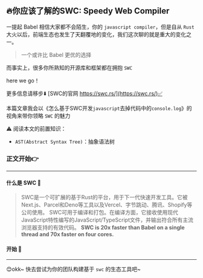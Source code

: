 #

## 🔥你应该了解的SWC: Speedy Web Compiler

一提起 Babel 相信大家都不会陌生，你的 `javascript compiler`，但是自从 `Rust` 大火以后，前端生态也发生了天翻覆地的变化，我们这次聊的就是重大的变化之一。

> 一个或许比 Babel 更优的选择

而事实上，很多你所熟知的开源库和框架都在拥抱 `SWC`

here we go！

更多信息请移步⬇️
[SWC的官网 https://swc.rs/](https://swc.rs/)✅

本篇文章我会以《怎么基于SWC开发`javascript`去掉代码中的`console.log`》的视角来带你领略 `SWC` 的魅力

⚠️ 阅读本文的前置知识：

- `AST(Abstract Syntax Tree)`：抽象语法树

### 正文开始👉

------------------------------------------------

#### 什么是 SWC 📌

> SWC是一个可扩展的基于Rust的平台，用于下一代快速开发工具。它被Next.js、Parcel和Deno等工具以及Vercel、字节跳动、腾讯、Shopify等公司使用。
SWC可用于编译和打包。在编译方面，它接收使用现代JavaScript特性编写的JavaScript/TypeScript文件，并输出符合所有主流浏览器支持的有效代码。
**SWC is 20x faster than Babel on a single thread and 70x faster on four cores.**

#### 开始 📌

------------------------------------------------

😊okk~ 快去尝试为你的团队构建基于 `swc` 的生态工具吧~
